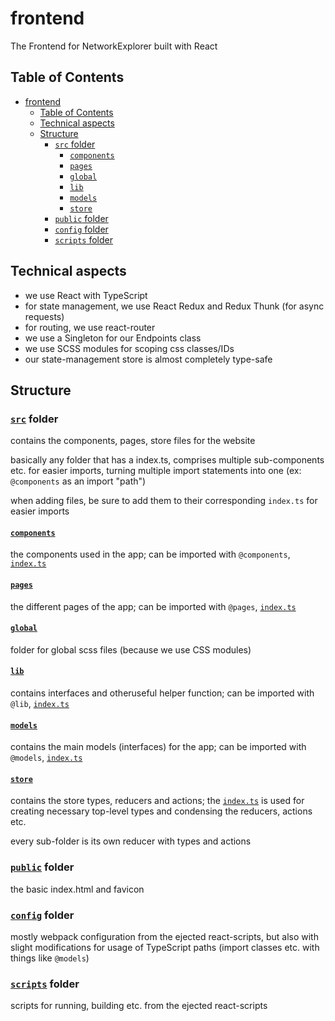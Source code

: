 # frontend

The Frontend for NetworkExplorer built with React

## Table of Contents

- [frontend](#frontend)
	- [Table of Contents](#table-of-contents)
	- [Technical aspects](#technical-aspects)
	- [Structure](#structure)
		- [`src` folder](#src-folder)
			- [`components`](#components)
			- [`pages`](#pages)
			- [`global`](#global)
			- [`lib`](#lib)
			- [`models`](#models)
			- [`store`](#store)
		- [`public` folder](#public-folder)
		- [`config` folder](#config-folder)
		- [`scripts` folder](#scripts-folder)

## Technical aspects

- we use React with TypeScript
- for state management, we use React Redux and Redux Thunk (for async requests)
- for routing, we use react-router
- we use a Singleton for our Endpoints class
- we use SCSS modules for scoping css classes/IDs
- our state-management store is almost completely type-safe

## Structure

### [`src`](./src) folder

contains the components, pages, store files for the website

basically any folder that has a index.ts, comprises multiple sub-components etc. for easier imports, turning multiple import statements into one (ex: `@components` as an import "path")

when adding files, be sure to add them to their corresponding `index.ts` for easier imports

#### [`components`](./src/components)

the components used in the app; can be imported with `@components`, [`index.ts`](./src/components/index.ts)

#### [`pages`](./src/pages)

the different pages of the app; can be imported with `@pages`, [`index.ts`](./src/pages/index.ts)

#### [`global`](./src/global)

folder for global scss files (because we use CSS modules)

#### [`lib`](./src/lib)

contains interfaces and otheruseful helper function; can be imported with `@lib`, [`index.ts`](./src/lib/index.ts)

#### [`models`](./src/models)

contains the main models (interfaces) for the app; can be imported with `@models`, [`index.ts`](./src/models/index.ts)

#### [`store`](./src/store)

contains the store types, reducers and actions; the [`index.ts`](./src/store/index.ts) is used for creating necessary top-level types and condensing the reducers, actions etc.

every sub-folder is its own reducer with types and actions

### [`public`](./public) folder

the basic index.html and favicon

### [`config`](./config) folder

mostly webpack configuration from the ejected react-scripts, but also with slight modifications for usage of TypeScript paths (import classes etc. with things like `@models`)

### [`scripts`](./scripts) folder

scripts for running, building etc. from the ejected react-scripts
